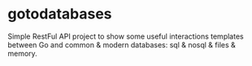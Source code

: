# gotodatabases

Simple RestFul API project to show some useful interactions templates between Go and common & modern databases: sql & nosql & files & memory. 